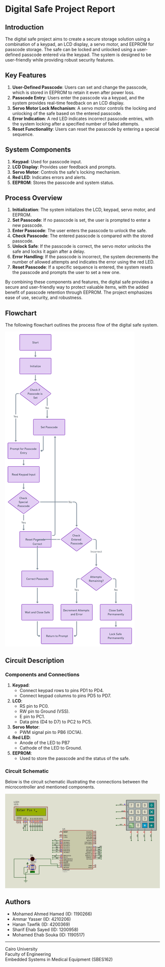 # Digital Safe Project Report

## Introduction
The digital safe project aims to create a secure storage solution using a combination of a keypad, an LCD display, a servo motor, and EEPROM for passcode storage. The safe can be locked and unlocked using a user-defined passcode entered via the keypad. The system is designed to be user-friendly while providing robust security features.

## Key Features
1. **User-Defined Passcode**: Users can set and change the passcode, which is stored in EEPROM to retain it even after power loss.
2. **Passcode Entry**: Users enter the passcode via a keypad, and the system provides real-time feedback on an LCD display.
3. **Servo Motor Lock Mechanism**: A servo motor controls the locking and unlocking of the safe based on the entered passcode.
4. **Error Indication**: A red LED indicates incorrect passcode entries, with the system locking after a specified number of failed attempts.
5. **Reset Functionality**: Users can reset the passcode by entering a special sequence.

## System Components
1. **Keypad**: Used for passcode input.
2. **LCD Display**: Provides user feedback and prompts.
3. **Servo Motor**: Controls the safe's locking mechanism.
4. **Red LED**: Indicates errors and alerts.
5. **EEPROM**: Stores the passcode and system status.

## Process Overview
1. **Initialization**: The system initializes the LCD, keypad, servo motor, and EEPROM.
2. **Set Passcode**: If no passcode is set, the user is prompted to enter a new passcode.
3. **Enter Passcode**: The user enters the passcode to unlock the safe.
4. **Check Passcode**: The entered passcode is compared with the stored passcode.
5. **Unlock Safe**: If the passcode is correct, the servo motor unlocks the safe and locks it again after a delay.
6. **Error Handling**: If the passcode is incorrect, the system decrements the number of allowed attempts and indicates the error using the red LED.
7. **Reset Passcode**: If a specific sequence is entered, the system resets the passcode and prompts the user to set a new one.

By combining these components and features, the digital safe provides a secure and user-friendly way to protect valuable items, with the added benefit of passcode retention through EEPROM. The project emphasizes ease of use, security, and robustness.

## Flowchart
The following flowchart outlines the process flow of the digital safe system.

![Flowchart](assets\flowchart.png)

## Circuit Description
### Components and Connections
1. **Keypad**:
   - Connect keypad rows to pins PD1 to PD4.
   - Connect keypad columns to pins PD5 to PD7.
2. **LCD**:
   - RS pin to PC0.
   - RW pin to Ground (VSS).
   - E pin to PC1.
   - Data pins (D4 to D7) to PC2 to PC5.
3. **Servo Motor**:
   - PWM signal pin to PB6 (OC1A).
4. **Red LED**:
   - Anode of the LED to PB7
   - Cathode of the LED to Ground.
5. **EEPROM**:
   - Used to store the passcode and the status of the safe.

### Circuit Schematic
Below is the circuit schematic illustrating the connections between the microcontroller and mentioned components.

![Circuit Schematic](assets\circuit.jpg)

## Authors
- Mohamed Ahmed Hamed (ID: 1190266)
- Ammar Yasser (ID: 4210206)
- Hanan Tawfik (ID: 4200369)
- Sharif Ehab Sayed (ID: 1200958)
- Mohamed Ehab Souka (ID: 1190517)

---

Cairo University  
Faculty of Engineering  
Embedded Systems in Medical Equipment (SBES162)  
